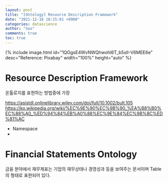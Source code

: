 ```yaml
---
layout: post
title: "[Ontology] Resource Description Framework"
date: "2021-12-18 18:15:01 +0900"
categories: datascience
author: "Soo"
comments: true
toc: true
---
```


{% include image.html id="1QGgsE4WvNWQhwohl6T_b5sII-V6MEE6e" desc="Reference: Pixabay" width="100%" height="auto" %}

# Resource Description Framework

온톨로지를 표현하는 방법중에 가장 

https://asistdl.onlinelibrary.wiley.com/doi/full/10.1002/bult.105
https://ko.wikipedia.org/wiki/%EC%9E%90%EC%9B%90_%EA%B8%B0%EC%88%A0_%ED%94%84%EB%A0%88%EC%9E%84%EC%9B%8C%ED%81%AC

- Namespace
- 

# Financial Statements Ontology

금융 분야에서 재무제표는 기업의 재무상태나 경영성과 등을 보여주는 문서이며 Table의 형태로 표현되어 있다.  

